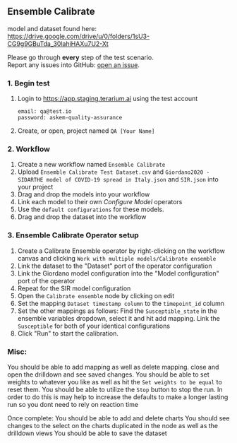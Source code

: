 ## Ensemble Calibrate
model and dataset found here: https://drive.google.com/drive/u/0/folders/1sU3-CG9g9GBuTda_30lahiHAXu7U2-Xt

Please go through __every__ step of the test scenario.\
Report any issues into GitHub: [open an issue](https://github.com/DARPA-ASKEM/terarium/issues/new?assignees=&labels=bug%2C+Q%26A&template=qa-issue.md&title=%5BBUG%5D%3A+).

### 1. Begin test
1. Login to https://app.staging.terarium.ai using the test account
    ```
    email: qa@test.io
    password: askem-quality-assurance
    ```
2. Create, or open, project named `QA [Your Name]`

### 2. Workflow
1. Create a new workflow named `Ensemble Calibrate`
2. Upload `Ensemble Calibrate Test Dataset.csv` and `Giordano2020 - SIDARTHE model of COVID-19 spread in Italy.json` and `SIR.json` into your project
3. Drag and drop the models into your workflow
4. Link each model to their own _Configure Model_ operators
6. Use the `default configurations` for these models.
7. Drag and drop the dataset into the workflow

### 3. Ensemble Calibrate Operator setup
1. Create a Calibrate Ensemble operator by right-clicking on the workflow canvas and clicking `Work with multiple models/Calibrate ensemble`
2. Link the dataset to the "Dataset" port of the operator configuration
3. Link the Giordano model configuration into the "Model configuration" port of the operator
4. Repeat for the SIR model configuration
5. Open the `Calibrate ensemble` node by clicking on edit
6. Set the mapping `Dataset timestamp column` to the `timepoint_id` column
7. Set the other mappings as follows:
    Find the `Susceptible_state` in the ensemble variables dropdown, select it and hit add mapping.
      Link the `Susceptible` for both of your identical configurations
8. Click "Run" to start the calibration.

### Misc:
You should be able to add mapping as well as delete mapping. close and open the drilldown and see saved changes.
You should be able to set weights to whatever you like as well as hit the `Set weights to be equal` to reset them.
You should be able to utilize the `Stop` button to stop the run. In order to do this is may help to increase the
defaults to make a longer lasting run so you dont need to rely on reaction time

Once complete:
You should be able to add and delete charts
You should see changes to the select on the charts duplicated in the node as well as the drilldown views
You should be able to save the dataset
